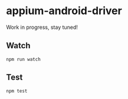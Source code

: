 appium-android-driver
===================

Work in progress, stay tuned!

## Watch

```
npm run watch
```

## Test

```
npm test
```

